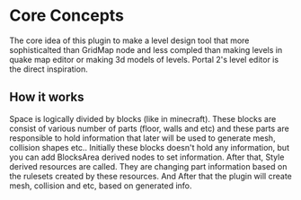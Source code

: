 # Core Concepts

The core idea of this plugin to make a level design tool that more sophisticalted than GridMap node and less compled than making levels in quake map editor or making 3d models of levels. Portal 2's level editor is the direct inspiration.

## How it works

Space is logically divided by blocks (like in minecraft). These blocks are consist of various number of parts (floor, walls and etc) and these parts are responsible to hold information that later will be used to generate mesh, collision shapes etc.. Initially these blocks doesn't hold any information, but you can add BlocksArea derived nodes to set information. After that, Style derived resources are called. They are changing part information based on the rulesets created by these resources. And After that the plugin will create mesh, collision and etc, based on generated info.
